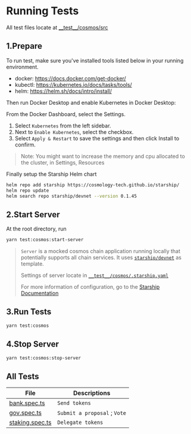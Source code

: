 # Running Tests

All test files locate at [\_\_test\_\_/cosmos/src](https://github.com/cosmology-tech/sign/tree/main/__test__/cosmos/src)

## 1.Prepare

To run test, make sure you've installed tools listed below in your running environment.

- docker: https://docs.docker.com/get-docker/
- kubectl: https://kubernetes.io/docs/tasks/tools/
- helm: https://helm.sh/docs/intro/install/

Then run Docker Desktop and enable Kubernetes in Docker Desktop:

From the Docker Dashboard, select the Settings.

1. Select `Kubernetes` from the left sidebar.
2. Next to `Enable Kubernetes`, select the checkbox.
3. Select `Apply & Restart` to save the settings and then click Install to confirm.

> Note: You might want to increase the memory and cpu allocated to the cluster, in Settings, Resources

Finally setup the Starship Helm chart

```sh
helm repo add starship https://cosmology-tech.github.io/starship/
helm repo update
helm search repo starship/devnet --version 0.1.45
```

## 2.Start Server

At the root directory, run

```sh
yarn test:cosmos:start-server
```

> `Server` is a mocked cosmos chain application running locally that potentially supports all chain services. It uses [`starship/devnet`](https://github.com/cosmology-tech/starship) as template.
>
> Settings of server locate in [`__test__/cosmos/.starship.yaml`](https://github.com/cosmology-tech/sign/blob/main/__test__/cosmos/.starship.yaml)
>
> For more information of configuration, go to the [Starship Documentation](https://starship.cosmology.tech/config)

## 3.Run Tests

```sh
yarn test:cosmos
```

## 4.Stop Server

```sh
yarn test:cosmos:stop-server
```

## All Tests

| File                                                                                                    | Descriptions                 |
| ------------------------------------------------------------------------------------------------------- | ---------------------------- |
| [bank.spec.ts](https://github.com/cosmology-tech/sign/blob/main/__test__/cosmos/src/bank.spec.ts)       | `Send tokens`                |
| [gov.spec.ts](https://github.com/cosmology-tech/sign/blob/main/__test__/cosmos/src/gov.spec.ts)         | `Submit a proposal` ; `Vote` |
| [staking.spec.ts](https://github.com/cosmology-tech/sign/blob/main/__test__/cosmos/src/staking.spec.ts) | `Delegate tokens`            |
